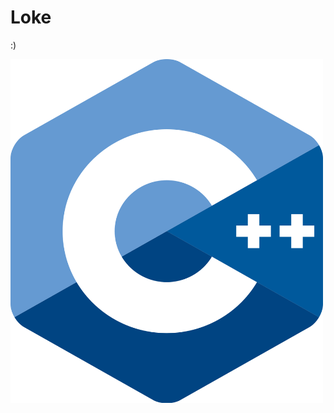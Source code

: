 # Loke
:)

<img src="https://github.com/StudyRealm/Loke/blob/main/.graphics/c-plus-plus-wallpapers.png"  width="500" height="550" alt="C++ logo" align="center"> 
